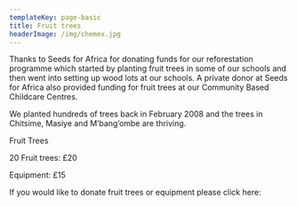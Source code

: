 ```yaml
---
templateKey: page-basic
title: Fruit trees
headerImage: /img/chemex.jpg
---
```


Thanks to Seeds for Africa for donating funds for our reforestation programme which started by planting fruit trees in some of our schools and then went into setting up wood lots at our schools. A private donor at Seeds for Africa also provided funding for fruit trees at our Community Based Childcare Centres.

We planted hundreds of trees back in February 2008 and the trees in Chitsime, Masiye and M’bang’ombe are thriving.

Fruit Trees

20 Fruit trees: £20

Equipment: £15

If you would like to donate fruit trees or equipment please click here:
